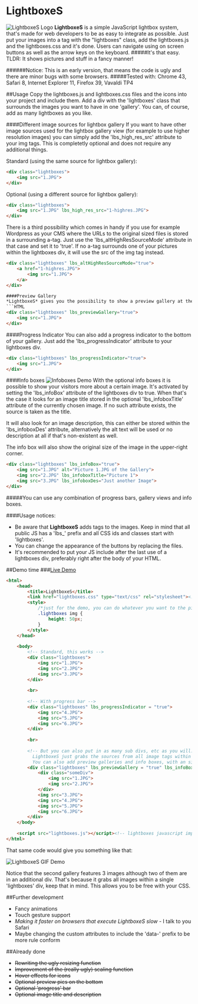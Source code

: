 # LightboxeS
![LightboxeS Logo](http://www.snoato.com/stuff/LightboxeS/LightboxeS02Logo.png "LightboxeS Logo")
**LightboxeS** is a simple JavaScript lightbox system, that's made for web developers to be as easy to integrate as possible. Just put your images into a tag with the "lightboxes" class, add the lightboxes.js and the lightboxes.css and it's done. Users can navigate using on screen buttons as well as the arrow keys on the keyboard.
#####It's that easy.
TLDR: It shows pictures and stuff in a fancy manner!

######Notice: This is an early version, that means the code is ugly and there are minor bugs with some browsers.
#####Tested with: Chrome 43, Safari 8, Internet Explorer 11, Firefox 39, Vavaldi TP4

##Usage
Copy the lightboxes.js and lightboxes.css files and the icons into your project and include them. Add a div with the 'lightboxes' class that surrounds the images you want to have in one 'gallery'. You can, of course, add as many lightboxes as you like. 

####Different image sources for lightbox gallery
If you want to have other image sources used for the lightbox gallery view (for example to use higher resolution images) you can simply add the 'lbs_high_res_src' attribute to your img tags. This is completetly optional and does not require any additional things.

Standard (using the same source for lightbox gallery):
```HTML
<div class="lightboxes">
    <img src="1.JPG">
</div>
```
Optional (using a different source for lightbox gallery):
```HTML
<div class="lightboxes">
    <img src="1.JPG" lbs_high_res_src="1-highres.JPG">
</div>
```
There is a third possibility which comes in handy if you use for example Wordpress as your CMS where the URLs to the original sized files is stored in a surrounding a-tag. Just use the 'lbs_altHighResSourceMode' attribute in that case and set it to 'true'. If no a-tag surrounds one of your pictures within the lightboxes div, it will use the src of the img tag instead.
```HTML
<div class="lightboxes" lbs_altHighResSourceMode="true">
    <a href="1-highres.JPG">
        <img src="1.JPG">
    </a>
</div>

####Preview Gallery
*LightboxeS* gives you the possibility to show a preview gallery at the bottom of your lightbox. To use it you just have to add the 'lbs_previewGallery' attribute to your lightboxes div and set it to true. This again is completely optional.
```HTML
<div class="lightboxes" lbs_previewGallery="true">
    <img src="1.JPG">
</div>
```

####Progress Indicator
You can also add a progress indicator to the bottom of your gallery. Just add the 'lbs_progressIndicator' attribute to your lightboxes div.
```HTML
<div class="lightboxes" lbs_progressIndicator="true">
    <img src="1.JPG">
</div>
```

####Info boxes
![Infoboxes Demo](http://www.snoato.com/stuff/LightboxeS/InfoboxesDemo.png "Infoboxes Demo")
With the optional info boxes it is possible to show your visitors more about a certain image. It's activated by setting the 'lbs_infoBox' attribute of the lightboxes div to true. When that's the case it looks for an image title stored in the optional 'lbs_infoboxTitle' attribute of the currently chosen image. If no such attribute exists, the source is taken as the title. 

It will also look for an image description, this can either be stored within the 'lbs_infoboxDes' attribute, alternatively the alt text will be used or no description at all if that's non-existent as well.

The info box will also show the original size of the image in the upper-right corner.
```HTML
<div class="lightboxes" lbs_infoBox="true">
    <img src="1.JPG" alt="Picture 1.JPG of the Gallery">
    <img src="2.JPG" lbs_infoboxTitle="Picture 1">
    <img src="3.JPG" lbs_infoboxDes="Just another Image">
</div>
```
#####You can use any combination of progress bars, gallery views and info boxes. 

####Usage notices:
* Be aware that **LightboxeS** adds tags to the images. Keep in mind that all public JS has a 'lbs_' prefix and all CSS ids and classes start with 'lightboxes'.
* You can change the appearance of the buttons by replacing the files. 
* It's recommended to put your JS include after the last use of a lightboxes div, preferably right after the body of your HTML.

##Demo time
###[Live Demo](http://www.snoato.com/lightboxesdemo/ "Live Demo for LightboxeS")
```HTML
<html>
    <head>
        <title>LightboxeS</title>
        <link href="lightboxes.css" type="text/css" rel="stylesheet"><!-- lightboxes css import-->
        <style>
            /*just for the demo, you can do whatever you want to the pictures*/
            .lightboxes img {
                height: 50px;   
            } 
        </style>
    </head>
    
    <body>
        <!-- Standard, this works -->
        <div class="lightboxes">
            <img src="1.JPG">
            <img src="2.JPG">
            <img src="3.JPG">
        </div>
        
        <br>
        
        <!-- With progress bar -->
        <div class="lightboxes" lbs_progressIndicator = "true">
            <img src="4.JPG">
            <img src="5.JPG">
            <img src="6.JPG">
        </div>
        
        <br>
        
        <!-- But you can also put in as many sub divs, etc as you will.
          LightboxeS just grabs the sources from all image tags within a 'lightboxes' class
          You can also add preview galleries and info boxes, with an simple attribute-->
        <div class="lightboxes" lbs_previewGallery = "true" lbs_infoBox = "true">
            <div class="someDiv">
                <img src="1.JPG">
                <img src="2.JPG">
            </div>
            <img src="3.JPG">
            <img src="4.JPG">
            <img src="5.JPG">
            <img src="6.JPG">
        </div>
    </body>
    
    <script src="lightboxes.js"></script><!-- lightboxes javascript import -->
</html>
```
That same code would give you something like that:

![LightboxeS GIF Demo](http://www.snoato.com/stuff/LightboxeS/LightboxeSDemo.gif "LightboxeS GIF Demo")

Notice that the second gallery features 3 images although two of them are in an additional div. That's because it grabs all images within a single 'lightboxes' div, keep that in mind. This allows you to be free with your CSS.

##Further development
* Fancy animations
* Touch gesture support
* *Making it faster on browsers that execute LightboxeS slow* - I talk to you Safari 
* Maybe changing the custom attributes to include the 'data-' prefix to be more rule conform

##Already done
* ~~Rewriting the ugly resizing function~~
* ~~Improvement of the (really ugly) scaling function~~
* ~~Hover effects for icons~~
* ~~Optional preview pics on the bottom~~
* ~~Optional 'progress' bar~~
* ~~Optional image title and description~~

